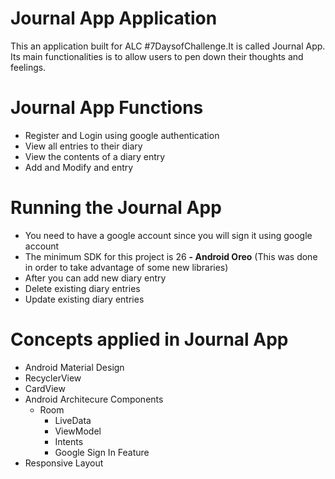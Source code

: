 # Journal App Application

This an application built for ALC #7DaysofChallenge.It is called Journal App.
Its main functionalities is to allow users to pen down their thoughts and feelings.

# Journal App Functions
- Register and Login using google authentication
- View all entries to their diary
- View the contents of a diary entry
- Add and Modify and entry

# Running the Journal App

- You need to have a google account since you will sign it using google account
- The minimum SDK for this project is 26 **- Android Oreo** (This was done in order to take advantage of some new libraries)
- After you can add new diary entry
- Delete existing diary entries
- Update existing diary entries

# Concepts applied in Journal App
- Android Material Design
- RecyclerView
- CardView
- Android Architecure Components
  - Room
	- LiveData
	- ViewModel
	- Intents
	- Google Sign In Feature
- Responsive Layout


